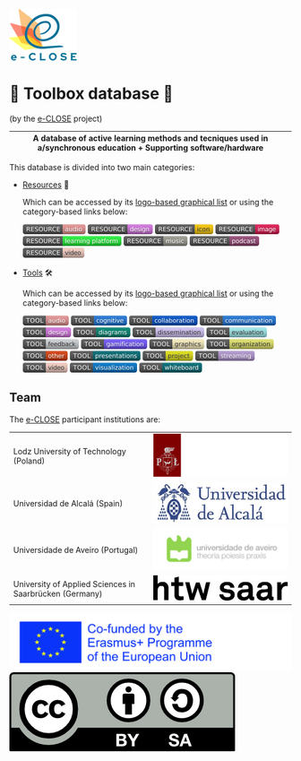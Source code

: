 ![](Logos/e-close-color.png)

# :open_file_folder: Toolbox database :file_folder:
(by the [e-CLOSE](eclose.eu) project) 

| A database of active learning methods and tecniques used in a/synchronous education + Supporting software/hardware |
| ------ |

This database is divided into two main categories:

- [Resources](https://github.com/e-CLOSE/Toolbox/blob/main/Resources) :paperclip:

  Which can be accessed by its [logo-based graphical list](https://github.com/e-CLOSE/Toolbox/blob/main/Resources/resources-logos.md) or using the
  category-based links below:
  
  [<img src="Resources/images/resource-audio.png" align="bottom">](https://github.com/e-CLOSE/Toolbox/issues?q=label%3A02_RESOURCE+label%3Aaudio)
  [<img src="Resources/images/resource-design.png" align="bottom">](https://github.com/e-CLOSE/Toolbox/issues?q=label%3A02_RESOURCE+label%3Adesign)
  [<img src="Resources/images/resource-icon.png" align="bottom">](https://github.com/e-CLOSE/Toolbox/issues?q=label%3A02_RESOURCE+label%3Aicon) 
  [<img src="Resources/images/resource-image.png" align="bottom">](https://github.com/e-CLOSE/Toolbox/issues?q=label%3A02_RESOURCE+label%3Aimage)
  [<img src="Resources/images/resource-learning_platform.png" align="bottom">](https://github.com/e-CLOSE/Toolbox/issues?q=label%3A02_RESOURCE+label%3Alearning_platform)
  [<img src="Resources/images/resource-music.png" align="bottom">](https://github.com/e-CLOSE/Toolbox/issues?q=label%3A02_RESOURCE+label%3Amusic)
  [<img src="Resources/images/resource-podcast.png" align="bottom">](https://github.com/e-CLOSE/Toolbox/issues?q=label%3A02_RESOURCE+label%3Apodcast)
  [<img src="Resources/images/resource-video.png" align="bottom">](https://github.com/e-CLOSE/Toolbox/issues?q=label%3A02_RESOURCE+label%3Avideo)
  
- [Tools](https://github.com/e-CLOSE/Toolbox/tree/main/Tools) :hammer_and_wrench:

  Which can be accessed by its [logo-based graphical list](https://github.com/e-CLOSE/Toolbox/blob/main/Tools/tools-logos.md) or using the
  category-based links below:
  
  [<img src="Tools/images/audio.png" align="bottom">](https://github.com/e-CLOSE/Toolbox/issues?q=label%3A01_TOOL+label%3Aaudio)
  [<img src="Tools/images/cognitive.png" align="bottom">](https://github.com/e-CLOSE/Toolbox/issues?q=label%3A01_TOOL+label%3Acognitive)
  [<img src="Tools/images/collaboration.png" align="bottom">](https://github.com/e-CLOSE/Toolbox/issues?q=label%3A01_TOOL+label%3Acollaboration)
  [<img src="Tools/images/communication.png" align="bottom">](https://github.com/e-CLOSE/Toolbox/issues?q=label%3A01_TOOL+label%3Acommunication)
  [<img src="Tools/images/design.png" align="bottom">](https://github.com/e-CLOSE/Toolbox/issues?q=label%3A01_TOOL+label%3Adesign)
  [<img src="Tools/images/diagrams.png" align="bottom">](https://github.com/e-CLOSE/Toolbox/issues?q=label%3A01_TOOL+label%3Adiagrams)
  [<img src="Tools/images/dissemination.png" align="bottom">](https://github.com/e-CLOSE/Toolbox/issues?q=label%3A01_TOOL+label%3Adissemination)
  [<img src="Tools/images/evaluation.png" align="bottom">](https://github.com/e-CLOSE/Toolbox/issues?q=label%3A01_TOOL+label%3Aevaluation)
  [<img src="Tools/images/feedback.png" align="bottom">](https://github.com/e-CLOSE/Toolbox/issues?q=label%3A01_TOOL+label%3Afeedback)
  [<img src="Tools/images/gamification.png" align="bottom">](https://github.com/e-CLOSE/Toolbox/issues?q=label%3A01_TOOL+label%3Agamification)
  [<img src="Tools/images/graphics.png" align="bottom">](https://github.com/e-CLOSE/Toolbox/issues?q=label%3A01_TOOL+label%3Agraphics)
  [<img src="Tools/images/organization.png" align="bottom">](https://github.com/e-CLOSE/Toolbox/issues?q=label%3A01_TOOL+label%3Aorganization)
  [<img src="Tools/images/other.png" align="bottom">](https://github.com/e-CLOSE/Toolbox/issues?q=label%3A01_TOOL+label%3Aother)
  [<img src="Tools/images/presentations.png" align="bottom">](https://github.com/e-CLOSE/Toolbox/issues?q=label%3A01_TOOL+label%3Apresentations)
  [<img src="Tools/images/project.png" align="bottom">](https://github.com/e-CLOSE/Toolbox/issues?q=label%3A01_TOOL+label%3Aproject)
  [<img src="Tools/images/streaming.png" align="bottom">](https://github.com/e-CLOSE/Toolbox/issues?q=label%3A01_TOOL+label%3Astreaming)
  [<img src="Tools/images/video.png" align="bottom">](https://github.com/e-CLOSE/Toolbox/issues?q=label%3A01_TOOL+label%3Avideo)
  [<img src="Tools/images/visualization.png" align="bottom">](https://github.com/e-CLOSE/Toolbox/issues?q=label%3A01_TOOL+label%3Avisualization)
  [<img src="Tools/images/whiteboard.png" align="bottom">](https://github.com/e-CLOSE/Toolbox/issues?q=label%3A01_TOOL+label%3Awhiteboard)


## Team

The [e-CLOSE](eclose.eu) participant institutions are:

| | |
| --------------------------------------------------------|---------------------------------------------------------------------------|
| Lodz University of Technology (Poland)                  | [<img src="Logos/tul.png" align="bottom">](https://p.lodz.pl/)                |
| Universidad de Alcalá (Spain)                           | [<img src="Logos/uah.png" align="bottom">](https://www.uah.es/)                           |
| Universidade de Aveiro (Portugal)                       | [<img src="Logos/ua.png" align="bottom">](https://www.ua.pt/)                        |
| University of Applied Sciences in Saarbrücken (Germany) | [<img src="Logos/htw.png" align="bottom">](https://www.htwsaar.de/) |

[<img src="Logos/Erasmus+cofunded.png" align="bottom">](https://ec.europa.eu/programmes/erasmus-plus/projects/eplus-project-details/#project/2020-1-PL01-KA226-HE-096239)  
[<img src="Logos/by-sa.png" align="bottom">](https://creativecommons.org/licenses/by-sa/3.0/)  





